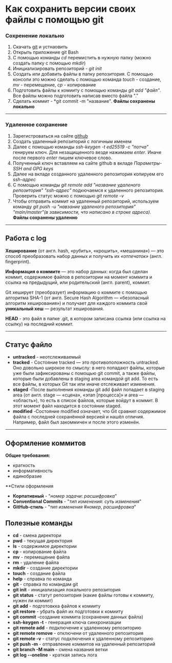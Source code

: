 # Как сохранить версии своих файлы с помощью git
### Сохренение локально
1. Скачать [git](https://git-scm.com/download/win) и устнаовить
2. Открыть приложение git Bash
3. С помощью команды *cd* перемистить в нужную папку (можно создать папку с помощью *mkdir*)
4. Инициализировать репозиторий - *git init*
5. Создать или добавить файлы в папку репозитория. С помощью консоли это можно сделать с помощью команда *touch* - создание, *mv* - перемещение, *cp* - копирование
6. Подготовить файлы к комииту с помощью команды *git add "файл"*. Все файлы можно подготовить написав вместо файла "."
7. Сделать коммит - *git commit -m "название". **Файлы сохранены локально**
----
### Удаленное сохранение
1. Зарегистроваться на сайте [github](https://github.com)
2. Создать удаленный репозиторий с логичным именем
3. Далее с помощью команды *ssh-keygen -t ed25519 -c "потча"* генируем ключ. Для незащищенного везде нажимаем *enter*. Иначе после первого *enter* пишем ключевое слово.
4. Полученный ключ вставляем на сайте github в вкладе *Параметры*-*SSH and GPG keys*
5. Далее на вкладе созданного удаленного репозитория копируем его *ssh-адрес*
6. С помощью команды *git remote add "название удаленого репозитория" "ssh-адрес"* подкючаемся к удаленного репозитория. Проверить статус можно с помощью *git remote -v*
7. Чтобы отправить коммит на удаленный репозиторий, используем команду *git push -u "навзание удаленого репозитория" "main/master"(в зависимости, что написано в строке адреса)*. **Файлы сохранены удаленно**

----

## Работа с log

**Хеширование** (от англ. hash, «рубить», «крошить», «мешанина») — это способ преобразовать набор данных и получить их *«отпечаток»* (англ. fingerprint).

**Информация о коммите** — это набор данных: когда был сделан коммит, содержимое файлов в репозитории на момент коммита и ссылка на предыдущий, или родительский (англ. parent), коммит.

Git хеширует (преобразует) информацию о коммите с помощью алгоритма SHA-1 (от англ. Secure Hash Algorithm — «безопасный алгоритм хеширования») и получает для каждого коммита свой **уникальный хеш** — результат хеширования.

**HEAD** - это файл в папке .git, в котором записана ссылка (или ссылка на ссылку) на последний коммит.

----

## Статус файло

* **untracked** - неотслеживаемый
* **tracked** - Состояние tracked — это противоположность untracked. Оно довольно широкое по смыслу: в него попадают файлы, которые уже были зафиксированы с помощью git commit, а также файлы, которые были добавлены в staging area командой git add. То есть все файлы, в которых Git так или иначе отслеживает изменения.
* **staged** -После выполнения команды git add файл попадает в staging area (от англ. stage — «сцена», «этап [процесса]» и area — «область»), то есть в список файлов, которые войдут в коммит. В этот момент файл находится в состоянии staged.
* **modified** -Состояние modified означает, что Git сравнил содержимое файла с последней сохранённой версией и нашёл отличия. Например, файл был закоммичен и после этого изменён.

----

## Оформление коммитов

**Общие требования:**
* краткость
* информативность
* единобразие

**Стили оформления
* **Корпативный** - "*номер задачи*: *расшифровка*" 
* **Conventional Commits** - "*тип изменения*: *суть изменения*" 
* **GitHub-стиль** - "*тип изменения* *#номер*, *расшифровка*"

## Полезные команды

* **cd** - смена директори
* **pwd** - текущая директория
* **ls** - содержимое директории
* **cp** - копирование файла
* **mv** - перемещение файла
* **rm** - удаление файла
* **mkdir** - создание директории
* **touch** - создание файла
* **help** - справка по команда
* **git** - справка по командам git
* **git init** - инициализация локального репозитория
* **git status** - статут репозитория (какие файлы готовы к коммиту, нужен ли коммит)
* **git add** - подготовкка файлов к комииту
* **git restore** - убрать файл их подготовки к комииту
* **git commit** -создание коммита (сохранение данных файла)
* **ssh-keygen -t** - генерация ключа синхронизации
* **git remote add** - подключение к удаленному репозиторию
* **git remote remove** - отключени от удаленного репозитория
* **git remote -v** - статус подключения к удаленному репозиторию
* **git push -m** - отправление коммитов на удаленный репозиторий
* **git branch -M main** - смена названия ветки
* **git log --oneline** - краткая запись лога
